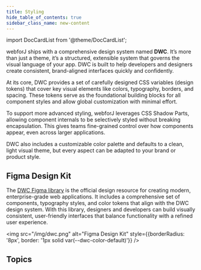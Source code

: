 ```yaml
---
title: Styling
hide_table_of_contents: true
sidebar_class_name: new-content
---
```


<Head>
  <style>{`
  .container {
    max-width: 65em !important;
  }
  `}</style>
</Head>

<!-- vale off -->
import DocCardList from '@theme/DocCardList';

<!-- vale on -->

webforJ ships with a comprehensive design system named **DWC**. It’s more than just a theme, it’s a structured, extensible system that governs the visual language of your app. DWC is built to help developers and designers create consistent, brand-aligned interfaces quickly and confidently.

At its core, DWC provides a set of carefully designed CSS variables (design tokens) that cover key visual elements like colors, typography, borders, and spacing. These tokens serve as the foundational building blocks for all component styles and allow global customization with minimal effort.

To support more advanced styling, webforJ leverages CSS Shadow Parts, allowing component internals to be selectively styled without breaking encapsulation. This gives teams fine-grained control over how components appear, even across larger applications.

DWC also includes a customizable color palette and defaults to a clean, light visual theme, but every aspect can be adapted to your brand or product style.

## Figma Design Kit

The [DWC Figma library](https://www.figma.com/community/file/1144573845612007198/dwc-design-kit) is the official design resource for creating modern, enterprise-grade web applications. It includes a comprehensive set of components, typography styles, and color tokens that align with the DWC design system. With this library, designers and developers can build visually consistent, user-friendly interfaces that balance functionality with a refined user experience.

<img src="/img/dwc.png" alt="Figma Design Kit" style={{borderRadius: '8px', border: '1px solid var(--dwc-color-default)'}} />

>  
<!-- > ![Figma Design Kit Screenshot](./path-to-your-screenshot.png) -->

## Topics

<DocCardList className="topics-section" />